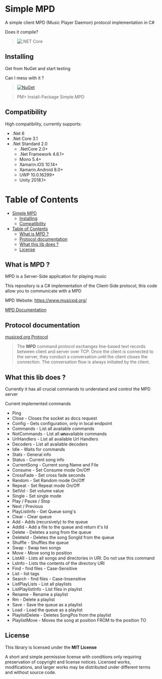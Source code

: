 # Simple MPD

A simple client MPD (Music Player Daemon) protocol implementation in C#

Does it compile?
> ![.NET Core](https://github.com/RafaelEstevamReis/SimpleMPD/workflows/.NET%20Core/badge.svg)

## Installing

Get from NuGet and start testing

Can I mess with it ?
> [![NuGet](https://buildstats.info/nuget/Simple.MPD)](https://www.nuget.org/packages/Simple.MPD)

> PM> Install-Package Simple.MPD

## Compatibility

High compatibility, currently supports:
* .Net 6
* .Net Core 3.1
* .Net Standard 2.0
  * .NetCore 2.0+
  * .Net Framework 4.6.1+
  * Mono 5.4+
  * Xamarin.iOS 10.14+
  * Xamarin.Android 8.0+
  * UWP 10.0.16299+
  * Unity 2018.1+

# Table of Contents
<!-- TOC -->
- [Simple MPD](#simple-mpd)
  - [Installing](#installing)
  - [Compatibility](#compatibility)
- [Table of Contents](#table-of-contents)
  - [What is MPD ?](#what-is-mpd-)
  - [Protocol documentation](#protocol-documentation)
  - [What this lib does ?](#what-this-lib-does-)
  - [License](#license)
<!-- /TOC -->

## What is MPD ?

MPD is a Server-Side application for playing music

This repository is a C# implementation of the Client-Side protocol, this code allow you to communicate with a MPD

MPD Website: https://www.musicpd.org/

[MPD Documentation](https://www.musicpd.org/doc/html/user.html)

## Protocol documentation

[musicpd.org Protocol](https://www.musicpd.org/doc/html/protocol.html)

> The **MPD** command protocol exchanges line-based text records between client and server over TCP. Once the client is connected to the server, they conduct a conversation until the client closes the connection. The conversation flow is always initiated by the client.

## What this lib does ?

Currently it has all crucial commands to understand and control the MPD server

Current implemented commands

* Ping
* Close - Closes the socket as docs request
* Config - Gets configuration, only in local endpoint
* Commands - List all available commands
* NotCommands - List all **un**available commands
* UrlHandlers - List all available Url Handlers
* Decoders - List all available decoders
* Idle - Waits for commands
* Stats - General info
* Status - Current song info
* CurrentSong - Current song Name and File
* Consume - Set Consume mode On/Off
* CrossFade - Set cross fade seconds
* Random - Set Random mode On/Off
* Repeat - Set Repeat mode On/Off
* SetVol - Set volume value
* Single - Set single mode
* Play / Pause / Stop
* Next / Previous
* PlayListInfo - Get Queue song's
* Clear - Clear queue
* Add - Adds (recursively) to the queue
* AddId - Add a file to the queue and return it's Id
* Delete - Deletes a song from the queue
* DeleteId - Deletes the song SongId from the queue
* Shuffle - Shuffles the queue
* Swap - Swap two songs
* Move - Move song to position
* ListAll - Lists all songs and directories in URI. Do not use this command
* LsInfo - Lists the contents of the directory URI
* Find - find files - Case-Sensitive
* List - list tags
* Search - find files - Case-Insensitive
* ListPlayLists - List all playlists
* ListPlaylistInfo - List files in playlist
* Rename - Rename a playlist
* Rm - Delete a playlist
* Save - Save the queue as a playlist
* Load - Load the queue as a playlist
* PlaylistDelete - Deletes SongPos from the playlist
* PlaylistMove - Moves the song at position FROM to the position TO


## License

This library is licensed under the **MIT License**

A short and simple permissive license with conditions only requiring preservation of copyright and license notices. Licensed works, modifications, and larger works may be distributed under different terms and without source code.
